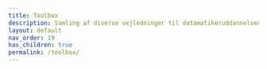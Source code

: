 ```yaml
---
title: Toolbox
description: Samling af diverse vejledninger til datamatikeruddannelsen i Lyngby og på Bornholm
layout: default
nav_order: 19
has_children: true
permalink: /toolbox/
---
```



